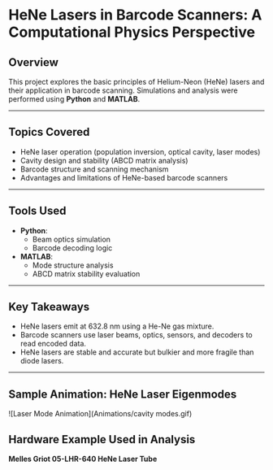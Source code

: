 # HeNe Lasers in Barcode Scanners: A Computational Physics Perspective

## Overview

This project explores the basic principles of Helium-Neon (HeNe) lasers and their application in barcode scanning. Simulations and analysis were performed using **Python** and **MATLAB**.

---

## Topics Covered

- HeNe laser operation (population inversion, optical cavity, laser modes)
- Cavity design and stability (ABCD matrix analysis)
- Barcode structure and scanning mechanism
- Advantages and limitations of HeNe-based barcode scanners

---

## Tools Used

- **Python**:  
  - Beam optics simulation  
  - Barcode decoding logic  
- **MATLAB**:  
  - Mode structure analysis  
  - ABCD matrix stability evaluation  

---

## Key Takeaways

- HeNe lasers emit at 632.8 nm using a He-Ne gas mixture.
- Barcode scanners use laser beams, optics, sensors, and decoders to read encoded data.
- HeNe lasers are stable and accurate but bulkier and more fragile than diode lasers.

---

## Sample Animation: HeNe Laser Eigenmodes

![Laser Mode Animation](Animations/cavity modes.gif)


## Hardware Example Used in Analysis

**Melles Griot 05-LHR-640 HeNe Laser Tube**
